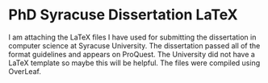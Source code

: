 # PhD Syracuse Dissertation LaTeX

I am attaching the LaTeX files I have used for submitting the dissertation in computer science at Syracuse University. The dissertation passed all of the format guidelines and appears on ProQuest. The University did not have a LaTeX template so maybe this will be helpful. The files were compiled using OverLeaf.
